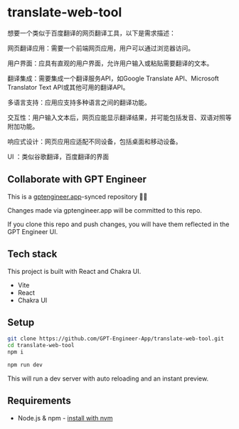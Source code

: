 # translate-web-tool

想要一个类似于百度翻译的网页翻译工具，以下是需求描述：

网页翻译应用：需要一个前端网页应用，用户可以通过浏览器访问。

用户界面：应具有直观的用户界面，允许用户输入或粘贴需要翻译的文本。

翻译集成：需要集成一个翻译服务API，如Google Translate API、Microsoft Translator Text API或其他可用的翻译API。

多语言支持：应用应支持多种语言之间的翻译功能。

交互性：用户输入文本后，网页应能显示翻译结果，并可能包括发音、双语对照等附加功能。

响应式设计：网页应用应适配不同设备，包括桌面和移动设备。

UI
：类似谷歌翻译，百度翻译的界面


## Collaborate with GPT Engineer

This is a [gptengineer.app](https://gptengineer.app)-synced repository 🌟🤖

Changes made via gptengineer.app will be committed to this repo.

If you clone this repo and push changes, you will have them reflected in the GPT Engineer UI.

## Tech stack

This project is built with React and Chakra UI.

- Vite
- React
- Chakra UI

## Setup

```sh
git clone https://github.com/GPT-Engineer-App/translate-web-tool.git
cd translate-web-tool
npm i
```

```sh
npm run dev
```

This will run a dev server with auto reloading and an instant preview.

## Requirements

- Node.js & npm - [install with nvm](https://github.com/nvm-sh/nvm#installing-and-updating)
